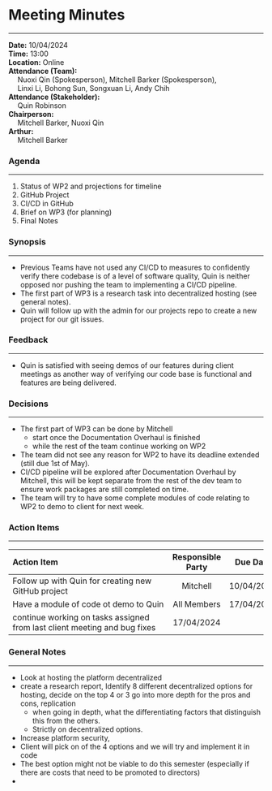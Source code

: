 # Meeting Minutes
___
**Date:** 10/04/2024 <br>
**Time:** 13:00 <br>
**Location:** Online <br>
**Attendance (Team):** <br>
&ensp;&ensp; Nuoxi Qin (Spokesperson), Mitchell Barker (Spokesperson), <br>
&ensp;&ensp; Linxi Li, Bohong Sun, Songxuan Li, Andy Chih <br>
**Attendance (Stakeholder):** <br>
&ensp;&ensp; Quin Robinson <br>
**Chairperson:** <br>
&ensp;&ensp; Mitchell Barker, Nuoxi Qin <br>
**Arthur:** <br>
&ensp;&ensp; Mitchell Barker <br>

### Agenda
___

1. Status of WP2 and projections for timeline
2. GitHub Project
3. CI/CD in GitHub
4. Brief on WP3 (for planning)
5. Final Notes

### Synopsis
___

- Previous Teams have not used any CI/CD to measures to confidently verify there codebase is of a level of software quality, Quin is neither opposed nor pushing the team to implementing a CI/CD pipeline.
- The first part of WP3 is a research task into decentralized hosting (see general notes).
- Quin will follow up with the admin for our projects repo to create a new project for our git issues.

### Feedback
___

- Quin is satisfied with seeing demos of our features during client meetings as another way of verifying our code base is functional and features are being delivered.

### Decisions
___

- The first part of WP3 can be done by Mitchell 
  - start once the Documentation Overhaul is finished 
  - while the rest of the team continue working on WP2
- The team did not see any reason for WP2 to have its deadline extended (still due 1st of May).
- CI/CD pipeline will be explored after Documentation Overhaul by Mitchell, this will be kept separate from the rest of the dev team to ensure work packages are still completed on time.
- The team will try to have some complete modules of code relating to WP2 to demo to client for next week.

### Action Items
___

| <div style="width:300px">Action Item</div> | Responsible Party | Due Date | 
| :----------------------------------------- | :---------------: | :------: |
| Follow up with Quin for creating new GitHub project | Mitchell | 10/04/2024 |
| Have a module of code ot demo to Quin | All Members | 17/04/2024 |
| continue working on tasks assigned from last client meeting and bug fixes | 17/04/2024 |



### General Notes
___

- Look at hosting the platform decentralized
- create a research report, Identify 8 different decentralized options for hosting, decide on the top 4 or 3 go into more depth for the pros and cons, replication
  - when going in depth, what the differentiating factors that distinguish this from the others.
  - Strictly on decentralized options.
- Increase platform security, 
- Client will pick on of the 4 options and we will try and implement it in code
- The best option might not be viable to do this semester (especially if there are costs that need to be promoted to directors)
- 
  
